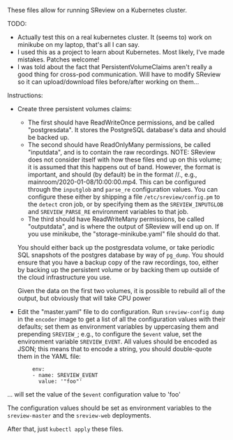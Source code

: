 These files allow for running SReview on a Kubernetes cluster.

TODO:

- Actually test this on a real kubernetes cluster. It (seems to) work on
  minikube on my laptop, that's all I can say.
- I used this as a project to learn about Kubernetes. Most likely, I've
  made mistakes. Patches welcome!
- I was told about the fact that PersistentVolumeClaims aren't really a
  good thing for cross-pod communication. Will have to modify SReview so
  it can upload/download files before/after working on them...

Instructions:
- Create three persistent volumes claims:
  - The first should have ReadWriteOnce permissions, and be called
    "postgresdata". It stores the PostgreSQL database's data and should
    be backed up.
  - The second should have ReadOnlyMany permissions, be called
    "inputdata", and is to contain the raw recordings. NOTE: SReview
    does not consider itself with how these files end up on this volume;
    it is assumed that this happens out of band. However, the format is
    important, and should (by default) be in the format
    <room>/<date>/<time>.<container>, e.g.,
    mainroom/2020-01-08/10:00:00.mp4. This can be configured through the
    `inputglob` and `parse_re` configuration values. You can configure
    these either by shipping a file `/etc/sreview/config.pm` to the
    `detect` cron job, or by specifying them as the `SREVIEW_INPUTGLOB`
    and `SREVIEW_PARSE_RE` environment variables to that job.
  - The third should have ReadWriteMany permissions, be called
    "outputdata", and is where the output of SReview will end up on.
  If you use minikube, the "storage-minikube.yaml" file should do that.

  You should either back up the postgresdata volume, or take periodic
  SQL snapshots of the postgres database by way of `pg_dump`. You should
  ensure that you have a backup copy of the raw recordings, too, either by
  backing up the persistent volume or by backing them up outside of the
  cloud infrastructure you use.
  
  Given the data on the first two volumes, it is possible to rebuild all
  of the output, but obviously that will take CPU power
- Edit the "master.yaml" file to do configuration. Run `sreview-config
  dump` in the `encoder` image to get a list of all the configuration
  values with their defaults; set them as environment variables by
  uppercasing them and prepending `SREVIEW_`; e.g., to configure the
  `$event` value, set the environment variable `SREVIEW_EVENT`. All
  values should be encoded as JSON; this means that to encode a string,
  you should double-quote them in the YAML file:

```
        env:
        - name: SREVIEW_EVENT
          value: '"foo"'
```
  ... will set the value of the `$event` configuration value to 'foo'
  
  The configuration values should be set as environment variables to the
  `sreview-master` and the `sreview-web` deployments.

After that, just `kubectl apply` these files.
